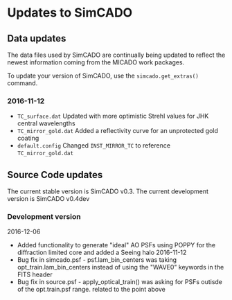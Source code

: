 # Updates to SimCADO

## Data updates
The data files used by SimCADO are continually being updated to reflect the newest information coming from the MICADO work packages. 

To update your version of SimCADO, use the `simcado.get_extras()` command.

### 2016-11-12
* `TC_surface.dat` 
  Updated with more optimistic Strehl values for JHK central wavelengths
* `TC_mirror_gold.dat`
  Added a reflectivity curve for an unprotected gold coating
* `default.config`
  Changed `INST_MIRROR_TC` to reference `TC_mirror_gold.dat`


## Source Code updates
The current stable version is SimCADO v0.3. The current development version is SimCADO v0.4dev

### Development version
2016-12-06
* Added functionality to generate "ideal" AO PSFs using POPPY for the diffraction limited core and added a Seeing halo
2016-11-12
* Bug fix in simcado.psf - psf.lam_bin_centers was taking opt_train.lam_bin_centers instead of using the "WAVE0" keywords in the FITS header
* Bug fix in source.psf - apply_optical_train() was asking for PSFs outisde of the opt.train.psf range. related to the point above